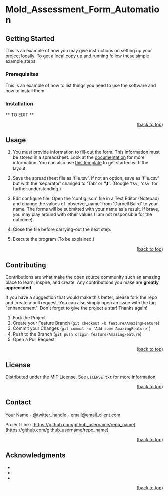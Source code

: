# Mold_Assessment_Form_Automation

<!-- Copied from [This](https://github.com/othneildrew/Best-README-Template) -->

<!-- GETTING STARTED -->
## Getting Started

This is an example of how you may give instructions on setting up your project locally.
To get a local copy up and running follow these simple example steps.

### Prerequisites

This is an example of how to list things you need to use the software and how to install them.

### Installation

** TO EDIT **

<p align="right">(<a href="#top">back to top</a>)</p>



<!-- USAGE EXAMPLES -->
## Usage

1. You must provide information to fill-out the form. This information must be stored in a spreadsheet. Look at the [documentation](https://github.com/Racerin/Mold_Assessment_Form_Automation/blob/master/documentation.md) for more information. You can also use [this template](https://github.com/Racerin/Mold_Assessment_Form_Automation/blob/master/template.tsv) to get started with the layout.

2. Save the spreadsheet file as 'file.tsv'. If not an option, save as 'file.csv' but with the 'separator' changed to 'Tab' or **'\t'**. (Google 'tsv', 'csv' for further understanding.)

3. Edit configure file. Open the 'config.json' file in a Text Editor (Notepad) and change the values of 'observer_name' from 'Darnell Baird' to your name. The forms will be submitted with your name as a result. If brave, you may play around with other values (I am not responsible for the outcome).

4. Close the file before carrying-out the next step.

5. Execute the program (To be explained.)

<p align="right">(<a href="#top">back to top</a>)</p>


## Contributing

Contributions are what make the open source community such an amazing place to learn, inspire, and create. Any contributions you make are **greatly appreciated**.

If you have a suggestion that would make this better, please fork the repo and create a pull request. You can also simply open an issue with the tag "enhancement".
Don't forget to give the project a star! Thanks again!

1. Fork the Project
2. Create your Feature Branch (`git checkout -b feature/AmazingFeature`)
3. Commit your Changes (`git commit -m 'Add some AmazingFeature'`)
4. Push to the Branch (`git push origin feature/AmazingFeature`)
5. Open a Pull Request

<p align="right">(<a href="#top">back to top</a>)</p>



<!-- LICENSE -->
## License

Distributed under the MIT License. See `LICENSE.txt` for more information.

<p align="right">(<a href="#top">back to top</a>)</p>



<!-- CONTACT -->
## Contact

Your Name - [@twitter_handle](https://twitter.com/twitter_handle) - email@email_client.com

Project Link: [https://github.com/github_username/repo_name](https://github.com/github_username/repo_name)

<p align="right">(<a href="#top">back to top</a>)</p>



<!-- ACKNOWLEDGMENTS -->
## Acknowledgments

* []()
* []()
* []()

<p align="right">(<a href="#top">back to top</a>)</p>
